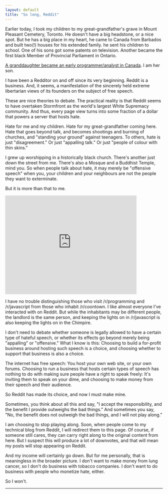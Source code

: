 ```yaml
---
layout: default
title: "So long, Reddit"
---
```


Earlier today, I took my children to my great-grandfather's grave in Mount Pleasant Cemetery, Toronto. He doesn't have a big headstone, or a nice spot. But he has a big place in my heart, he came to Canada from Barbados and built two(!) houses for his extended family. he sent his children to school. One of his sons got some patents on television. Another became the first black Member of Provincial Parliament in Ontario.

[A granddaughter became an early programmer/analyst in Canada][1]. I am her son.

[1]: http://braythwayt.com/posterous/2012/03/29/a-womans-story.html

I have been a Redditor on and off since its very beginning. Reddit is a business. And, it seems, a manifestation of the sincerely held extreme libertarian views of its founders on the subject of free speech.

These are nice theories to debate. The practical reality is that Reddit seems to have overtaken Stormfront as the world's largest White Supremacy community. And thus, every page view turns into some fraction of a dollar that powers a server that hosts hate.

Hate for me and my children. Hate for my great-grandfather coming here. Hate that goes beyond talk, and becomes shootings and burning of churches, and "standing your ground" against teenagers. To others, hate is just "disagreement." Or just "appalling talk." Or just "people of colour with thin skins."

I grew up worshipping in a historically black church. There's another just down the street from me. There's also a Mosque and a Buddhist Temple, mind you. So when people talk about hate, it may merely be "offensive speech" when you, your children and your neighbours are not the people they want to exterminate.

But it is more than that to me.

<iframe width="420" height="315" src="https://www.youtube.com/embed/h4ZyuULy9zs" frameborder="0" allowfullscreen></iframe>

I have no trouble distinguishing those who visit /r/programming and /r/javascript from those who inhabit /r/coontown. I like almost everyone I've interacted with on Reddit. But while the inhabitants may be different people, the landlord is the same person, and keeping the lights on in /r/javascript is also keeping the lights on in the Chimpire.

I don't need to debate whether someone is legally allowed to have a certain type of hateful speech, or whether its effects go beyond merely being "appalling" or "offensive." What I know is this: Choosing to build a for-profit business around hosting such speech is a choice, and choosing whether to support that business is also a choice.

The internet has free speech: You host your own web site, or your own forums. Choosing to run a business that hosts certain types of speech has nothing to do with making sure people have a right to speak freely: It's inviting them to speak on your dime, and choosing to make money from their speech and their audience.

So Reddit has made its choice, and now I must make mine.

Sometimes, you think about all this and say, "I accept the responsibility, and the benefit I provide outweighs the bad things." And sometimes you say, "No, the benefit does not outweigh the bad things, and I will not play along."

I am choosing to stop playing along. Soon, when people come to my technical blog from Reddit, I will redirect them to this page. Of course, if someone still cares, they can carry right along to the original content from here. But I suspect this will produce a lot of downvotes, and that will mean my posts will stop appearing on Reddit.

And my income will certainly go down. But for me personally, that is meaningless in the broader picture. I don't want to make money from lung cancer, so I don't do business with tobacco companies. I don't want to do business with people who monetize hate, either.

So I won't.

---
